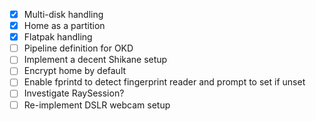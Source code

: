 - [x] Multi-disk handling
- [x] Home as a partition
- [x] Flatpak handling
- [ ] Pipeline definition for OKD
- [ ] Implement a decent Shikane setup
- [ ] Encrypt home by default
- [ ] Enable fprintd to detect fingerprint reader and prompt to set if unset
- [ ] Investigate RaySession?
- [ ] Re-implement DSLR webcam setup
